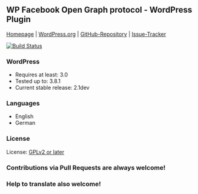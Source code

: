 ## WP Facebook Open Graph protocol - WordPress Plugin

[Homepage](http://rynoweb.com/wordpress-plugins/) |
[WordPress.org](http://wordpress.org/plugins/wp-facebook-open-graph-protocol/) |
[GitHub-Repository](https://github.com/chuckreynolds/WPFBOGP) |
[Issue-Tracker](https://github.com/chuckreynolds/WPFBOGP/issues)

[![Build Status](https://travis-ci.org/chuckreynolds/WPFBOGP.png?branch=master)](https://travis-ci.org/chuckreynolds/WPFBOGP)

### WordPress
* Requires at least: 3.0
* Tested up to: 3.8.1
* Current stable release: 2.1dev

### Languages
* English
* German

### License
License: [GPLv2 or later](http://www.gnu.org/licenses/gpl-2.0.html)

### Contributions via Pull Requests are always welcome!
### Help to translate also welcome!